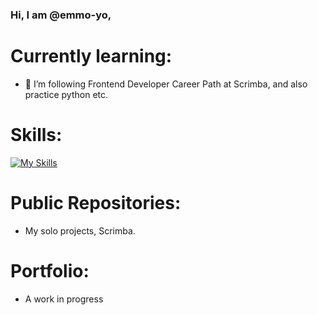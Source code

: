### Hi, I am @emmo-yo,  

# Currently learning:
- 🌱 I’m following Frontend Developer Career Path at Scrimba, and also practice python etc. 

# Skills:
[![My Skills](https://skillicons.dev/icons?i=react,js,html,css,py)](https://skillicons.dev)

# Public Repositories: 
- My solo projects, Scrimba. 

# Portfolio:
- A work in progress

